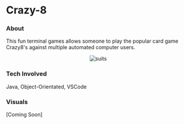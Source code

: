 # Crazy-8

### About

This fun terminal games allows someone to play the popular card game Crazy8's against multiple automated computer users. 

<p align="center">
  <img src="https://external-content.duckduckgo.com/iu/?u=https%3A%2F%2Ftse4.mm.bing.net%2Fth%3Fid%3DOIP.4WEc81iM8QAFd4GB37-E3AHaCJ%26pid%3DApi&f=1" alt="suits" />
</p>

### Tech Involved
Java, Object-Orientated, VSCode

### Visuals

[Coming Soon]


